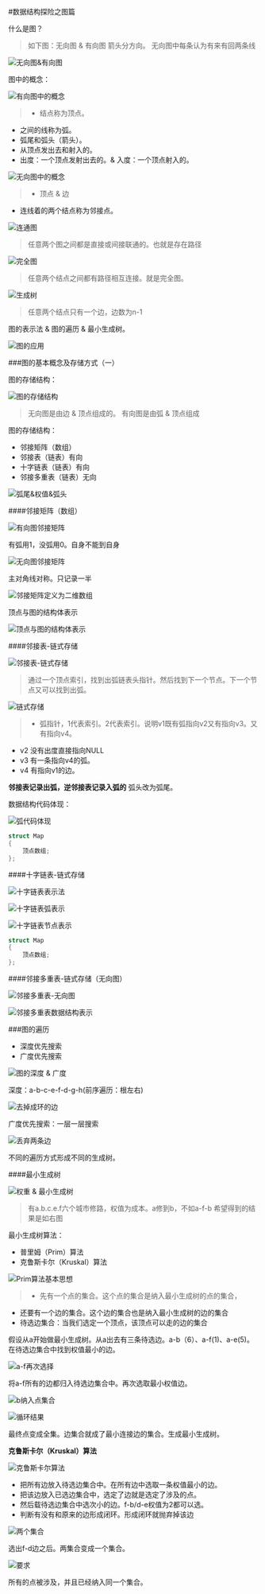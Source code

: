 #数据结构探险之图篇

什么是图？

>如下图：无向图 & 有向图
箭头分方向。
无向图中每条认为有来有回两条线

![无向图&有向图](http://upload-images.jianshu.io/upload_images/1779926-053b32457c46dedf.png?imageMogr2/auto-orient/strip%7CimageView2/2/w/1240)

图中的概念：

![有向图中的概念](http://upload-images.jianshu.io/upload_images/1779926-d6ca3cd8ff7be7c0.png?imageMogr2/auto-orient/strip%7CimageView2/2/w/1240)

>- 结点称为顶点。
- 之间的线称为弧。
- 弧尾和弧头（箭头）。
- 从顶点发出去和射入的。
- 出度：一个顶点发射出去的。& 入度：一个顶点射入的。


![无向图中的概念](http://upload-images.jianshu.io/upload_images/1779926-52e2933e5b9b94d4.png?imageMogr2/auto-orient/strip%7CimageView2/2/w/1240)

>- 顶点 & 边
- 连线着的两个结点称为邻接点。

![连通图](http://upload-images.jianshu.io/upload_images/1779926-5059611d5662c46b.png?imageMogr2/auto-orient/strip%7CimageView2/2/w/1240)

>任意两个图之间都是直接或间接联通的。也就是存在路径

![完全图](http://upload-images.jianshu.io/upload_images/1779926-2e5ec3ccbe16446a.png?imageMogr2/auto-orient/strip%7CimageView2/2/w/1240)

>任意两个结点之间都有路径相互连接。就是完全图。

![生成树](http://upload-images.jianshu.io/upload_images/1779926-63261ed2b0a860ba.png?imageMogr2/auto-orient/strip%7CimageView2/2/w/1240)

>任意两个结点只有一个边，边数为n-1

图的表示法 & 图的遍历 & 最小生成树。

![图的应用](http://upload-images.jianshu.io/upload_images/1779926-718652bf34c53ca2.png?imageMogr2/auto-orient/strip%7CimageView2/2/w/1240)

###图的基本概念及存储方式（一）

图的存储结构：

![图的存储结构](http://upload-images.jianshu.io/upload_images/1779926-45c86895a1b11649.png?imageMogr2/auto-orient/strip%7CimageView2/2/w/1240)

>无向图是由边 & 顶点组成的。 有向图是由弧 & 顶点组成

图的存储结构：

- 邻接矩阵（数组）
- 邻接表（链表）有向
- 十字链表（链表）有向
- 邻接多重表（链表）无向

![弧尾&权值&弧头](http://upload-images.jianshu.io/upload_images/1779926-6684488aac8df551.png?imageMogr2/auto-orient/strip%7CimageView2/2/w/1240)

####邻接矩阵（数组）

![有向图邻接矩阵](http://upload-images.jianshu.io/upload_images/1779926-76977149c6677421.png?imageMogr2/auto-orient/strip%7CimageView2/2/w/1240)

有弧用1，没弧用0。自身不能到自身

![无向图邻接矩阵](http://upload-images.jianshu.io/upload_images/1779926-eb66648a7cb95c2e.png?imageMogr2/auto-orient/strip%7CimageView2/2/w/1240)

主对角线对称。只记录一半

![邻接矩阵定义为二维数组](http://upload-images.jianshu.io/upload_images/1779926-46e6a7367ea4c7fa.png?imageMogr2/auto-orient/strip%7CimageView2/2/w/1240)

顶点与图的结构体表示

![顶点与图的结构体表示](http://upload-images.jianshu.io/upload_images/1779926-8251c0964921722a.png?imageMogr2/auto-orient/strip%7CimageView2/2/w/1240)

####邻接表-链式存储

![邻接表-链式存储](http://upload-images.jianshu.io/upload_images/1779926-ad168eead2fcf680.png?imageMogr2/auto-orient/strip%7CimageView2/2/w/1240)

>通过一个顶点索引，找到出弧链表头指针。然后找到下一个节点。下一个节点又可以找到出弧。


![链式存储](http://upload-images.jianshu.io/upload_images/1779926-ee5741d617b3e043.png?imageMogr2/auto-orient/strip%7CimageView2/2/w/1240)

>- 弧指针，1代表索引。2代表索引。说明v1既有弧指向v2又有指向v3。又有指向v4。
- v2 没有出度直接指向NULL
- v3 有一条指向v4的弧。
- v4 有指向v1的边。

**邻接表记录出弧，逆邻接表记录入弧的**
弧头改为弧尾。

数据结构代码体现：

![弧代码体现](http://upload-images.jianshu.io/upload_images/1779926-0e5cb2560c8e3549.png?imageMogr2/auto-orient/strip%7CimageView2/2/w/1240)

```c
struct Map
{
	顶点数组;
};
```

####十字链表-链式存储

![十字链表表示法](http://upload-images.jianshu.io/upload_images/1779926-3c4aadddb6ce3ece.png?imageMogr2/auto-orient/strip%7CimageView2/2/w/1240)

![十字链表弧表示](http://upload-images.jianshu.io/upload_images/1779926-dbf7c655229a05fe.png?imageMogr2/auto-orient/strip%7CimageView2/2/w/1240)


![十字链表节点表示](http://upload-images.jianshu.io/upload_images/1779926-826e8612d0dd75ff.png?imageMogr2/auto-orient/strip%7CimageView2/2/w/1240)

```c
struct Map
{
	顶点数组;
};
```

####邻接多重表-链式存储（无向图）

![邻接多重表-无向图](http://upload-images.jianshu.io/upload_images/1779926-7ca34d925944c317.png?imageMogr2/auto-orient/strip%7CimageView2/2/w/1240)

![邻接多重表数据结构表示](http://upload-images.jianshu.io/upload_images/1779926-1a6fbf249329a682.png?imageMogr2/auto-orient/strip%7CimageView2/2/w/1240)

###图的遍历

- 深度优先搜索
- 广度优先搜索

![图的深度 & 广度](http://upload-images.jianshu.io/upload_images/1779926-9c4f854a29c384cd.png?imageMogr2/auto-orient/strip%7CimageView2/2/w/1240)

深度：a-b-c-e-f-d-g-h(前序遍历：根左右)

![去掉成环的边](http://upload-images.jianshu.io/upload_images/1779926-bd1605b7c7807c8a.png?imageMogr2/auto-orient/strip%7CimageView2/2/w/1240)

广度优先搜索：一层一层搜索

![丢弃两条边](http://upload-images.jianshu.io/upload_images/1779926-dd50508cca092938.png?imageMogr2/auto-orient/strip%7CimageView2/2/w/1240)

不同的遍历方式形成不同的生成树。

####最小生成树

![权重 & 最小生成树](http://upload-images.jianshu.io/upload_images/1779926-49ea48e87ef340b8.png?imageMogr2/auto-orient/strip%7CimageView2/2/w/1240)

>有a.b.c.e.f六个城市修路，权值为成本。a修到b，不如a-f-b
希望得到的结果是如右图

最小生成树算法：

- 普里姆（Prim）算法
- 克鲁斯卡尔（Kruskal）算法

![Prim算法基本思想](http://upload-images.jianshu.io/upload_images/1779926-cda680f52bfdaa42.png?imageMogr2/auto-orient/strip%7CimageView2/2/w/1240)

>- 先有一个点的集合。这个点的集合是纳入最小生成树的点的集合，
- 还要有一个边的集合。这个边的集合也是纳入最小生成树的边的集合
- 待选边集合：当我们选定一个顶点，该顶点可以走的边的集合

假设从a开始做最小生成树。从a出去有三条待选边。a-b（6）、a-f(1)、a-e(5)。在待选边集合中找到权值最小的边。

![a-f再次选择](http://upload-images.jianshu.io/upload_images/1779926-d8e26d4e9adc4837.png?imageMogr2/auto-orient/strip%7CimageView2/2/w/1240)

将a-f所有的边都归入待选边集合中。再次选取最小权值边。

![b纳入点集合](http://upload-images.jianshu.io/upload_images/1779926-6f796c62d6b3ac01.png?imageMogr2/auto-orient/strip%7CimageView2/2/w/1240)

![循环结果](http://upload-images.jianshu.io/upload_images/1779926-b788b1cdebc49fc2.png?imageMogr2/auto-orient/strip%7CimageView2/2/w/1240)

最终点变成全集。边集合就成了最小连接边的集合。生成最小生成树。

**克鲁斯卡尔（Kruskal）算法**

![克鲁斯卡尔算法](http://upload-images.jianshu.io/upload_images/1779926-d488e600e8929dbc.png?imageMogr2/auto-orient/strip%7CimageView2/2/w/1240)

- 把所有边放入待选边集合中。在所有边中选取一条权值最小的边。
- 把该边放入已选边集合中，选定了边就是选定了涉及的点。
- 然后载待选边集合中选次小的边。f-b/d-e权值为2都可以选。
- 判断有没有和原来的边形成闭环。形成闭环就抛弃掉该边

![两个集合](http://upload-images.jianshu.io/upload_images/1779926-5a0f1cd7e11a0d91.png?imageMogr2/auto-orient/strip%7CimageView2/2/w/1240)

选出f-d边之后。两集合变成一个集合。

![要求](http://upload-images.jianshu.io/upload_images/1779926-99b1f450cb1cda2e.png?imageMogr2/auto-orient/strip%7CimageView2/2/w/1240)

所有的点被涉及，并且已经纳入同一个集合。




